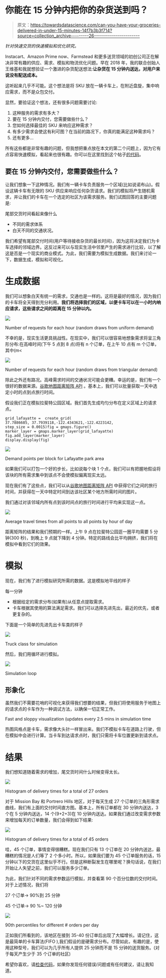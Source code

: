 # 你能在 15 分钟内把你的杂货送到吗？

> 原文：<https://towardsdatascience.com/can-you-have-your-groceries-delivered-in-under-15-minutes-14f7b3b3f714?source=collection_archive---------26----------------------->

*针对快速交货的快速模拟和优化研究。*

Instacart、Amazon Prime now、Farmstead 和更多送货领域的初创公司正在解决非常有趣的供应、需求、模拟和物流优化问题。早在 2018 年，我的联合创始人王维基和我就想验证一个激进的杂货配送想法:**让杂货在 15 分钟内送达，对用户来说没有配送成本。**

这听起来几乎不可能。这个想法是将 SKU 放在一辆卡车上，在附近盘旋，集中响应需求，而不是众包交付。

显然，要验证这个想法，还有很多问题需要讨论:

1.  这种服务的需求有多大？
2.  要在 15 分钟内交付，您需要做些什么？
3.  您如何选择最佳的 SKU 来响应这种需求？
4.  有多少需求会使这有利可图？在当前的路况下，你真的能满足这种需求吗？
5.  还有更多…

所有这些都是非常有趣的问题，但我想把重点放在本文的第二个问题上，因为它有点容易快速模拟，看起来也很有趣。你可以在这里找到这个帖子[的代码](https://github.com/ugur47/MobileStoreSimulation)。

## 要在 15 分钟内交付，您需要做些什么？

让我们想象一下这种情况。我们有一辆卡车负责服务一个区域(比如说诺布山)。假设这辆卡车有无限的 SKU 供应来响应任何杂货请求。我们的模拟将产生随机需求，并让我们的卡车在一个选定的社区为该需求服务。我们试图回答的主要问题是:

尾部交货时间看起来像什么

*   不同的需求体系
*   白天不同的交通状况。

我们希望有尾部交付时间(用户等待接收杂货的最长时间)，因为这将决定我们为卡车选择的邻域边界。这反过来可以与现实生活中邻里产生的需求进行比较，以了解这是否是一个现实的商业模式。为此，我们需要为模拟生成数据。我们来讨论一下，数据生成，模拟和可视化。

# 生成数据

我们可以想象白天有统一的需求，交通也是一样的。这将是最好的情况，因为我们的卡车将全天得到充分利用。**我们将选择我们的区域，以便卡车可以在一小时内响应请求，这些请求之间的距离在 15 分钟以内。**

![](img/93556615a292b7b895ac894e37daa2be.png)

Number of requests for each hour (random draws from uniform demand)

不幸的是，现实生活更具挑战性。在现实中，我们可以很容易地想象需求将呈三角形分布:在高峰时间(下午 5 点到 8 点)将有 n 个订单，在上午 10 点有 m 个订单，其中(m<

![](img/6134e64df117e09e45bab0672f3fd951.png)

Number of requests for each hour (random draws from triangular demand)

除此之外还有路况。高峰需求时间的交通状况可能会更糟。幸运的是，我们有一个很好的数据来源。[谷歌地图距离矩阵 API](https://developers.google.com/maps/documentation/distance-matrix/start) 。基本上，我们可以批量获取一天中选定小时的点到点旅行时间。

假设我们正在模拟拉斐特公园区域。我们首先生成均匀分布在定义区域上的请求点。

```
grid_lafayatte =  create_grid(
37.7886685, 37.7939118,-122.4343621,-122.4223142, 
step_size = 0.0015)fig = gmaps.figure()
marker_layer = gmaps.marker_layer(grid_lafayatte)
fig.add_layer(marker_layer)
display.display(fig)
```

![](img/0d72db173d1c37822ed12608ae64f7a9.png)

Demand points per block for Lafayatte park area

如果我们可以打包一个好的步长，比如说每个块 1 个点，我们可以有把握地假设将该块的所有需求集中到该点不会使模拟偏离现实太远。

现在我们有了这些点，我们可以从[谷歌地图距离矩阵 API](https://developers.google.com/maps/documentation/distance-matrix/start) 中获得它们之间的旅行时间，并获得在一天中特定时间到达该社区某个地方所需时间的图片。

我们通过对该邻域内所有点到该时间点的旅行时间进行平均来实现这一点。

![](img/7865f90f60bde5f06d4720ceeadef68a.png)

Average travel times from all points to all points by hour of day

距离矩阵的结果和我们预期的一样。上午 9 点在拉斐特公园逛一圈平均需要 5 分钟(300 秒)，到晚上 9 点就下降到 4 分钟。特定的路线会比平均拥挤，我们将在模拟中看到它们的效果。

# 模拟

现在，我们有了进行模拟研究所需的数据。这是模拟地平线的样子

每一分钟

*   根据给定的需求分布(如果有)从任意点提取需求。
*   卡车根据其使用的算法满足需求。我们可以选择先进先出，最近的优先，或者更复杂的。

下面是一个简单的先进先出卡车类的样子

![](img/3c375cc73d6edad773235542d1381172.png)

Truck class for simulation

然后，我们用循环进行模拟。

![](img/edfa2a754a838f1fca10b85d5d88ce68.png)

Simulation loop

## 形象化

虽然我们不需要花哨的可视化来获得我们想要的结果，但我们将使用服务于地图上的请求点的卡车作为一种调试方法，以确保一切正常工作。

Fast and sloppy visualization (updates every 2.5 mins in simulation time

热图风格点是卡车，需求像大头针一样冒出来。我们不模拟卡车在道路上行驶，但在模拟中会进行计算。当卡车到达请求点时，我们只需将卡车位置更新到请求点。

# 结果

我们想知道随着需求的增加，尾交货时间什么时候变得太长。

![](img/04967225a6a4517b827f9d2dfc733eed.png)

Histogram of delivery times for a total of 27 orders

对于 Mission Bay 和 Portrero Hills 地区，对于每天生成 27 个订单的三角形需求曲线，我们有上面的交付时间直方图。基本上，所有订单都在 30 分钟内送达，3 个在 5 分钟内送达，14 个(9+2+3)在 10 分钟内送达。如果我们通过改变需求参数来增加每天的订单数量，我们会得到如下结果:

![](img/d3f0d3f1c017aa160ec330b314521d5a.png)

Histogram of delivery times for a total of 45 orders

哇，45 个订单，事情变得很糟糕。现在我们只有 13 个订单在 20 分钟内送达，最糟糕的情况是人们等了 2 个多小时。所以，如果我们要为 45 个订单服务的话，15 分钟以下的交货在这里似乎不行。但是这种断裂发生在哪里呢？换句话说，在我们开始让人失望之前，我们可以服务多少订单。

为此，我们针对不同的需求参数运行模拟，并查看第 90 个百分位数的交付时间。对于上述情况，我们将

27 个订单-> 90%到 25 分钟

45 个订单-> 90 %~ 120 分钟

![](img/05448a10e325b785211966a21f1ba111.png)

90th percentiles for different # orders per day

正如我们所看到的，该地区在接到 35-40 份订单后出现了大幅增长。请记住，这是最简单的卡车算法(FIFO ),我们假设的是硬需求分布。尽管如此，有趣的是，使用这种型号，我们可以为几乎所有人提供 25 分钟而不是 15 分钟的送货服务。(对于每天产生少于 35 个订单的社区)

希望你喜欢，请[检查代码](https://github.com/ugur47/MobileStoreSimulation)，如果你发现任何错误/问题或有任何建议，请让我知道。